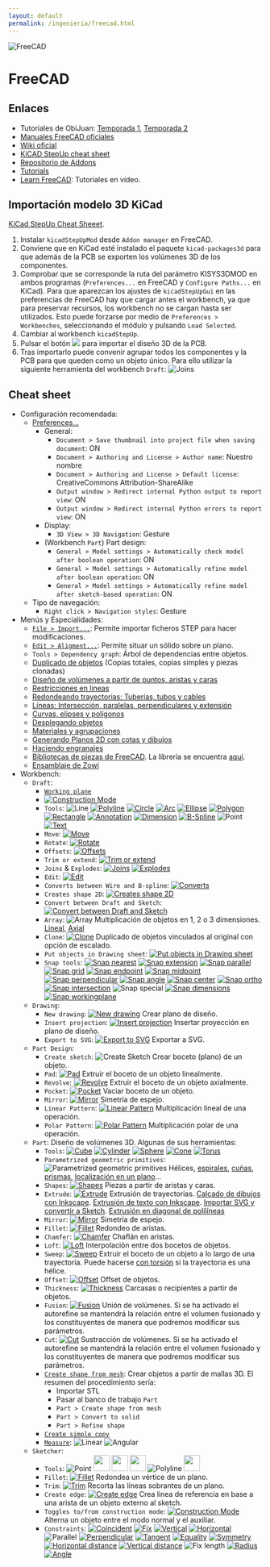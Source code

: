 ```yaml
---
layout: default
permalink: /ingenieria/freecad.html
---
```

![FreeCAD](/images/pages/freecad/logo.svg)

# FreeCAD

## Enlaces

* Tutoriales de ObiJuan: [Temporada 1](http://www.iearobotics.com/wiki/index.php?title=Dise%C3%B1o_de_piezas_con_Freecad), [Temporada 2](http://www.iearobotics.com/wiki/index.php?title=Tutorial_Freecad._Temporada_2)
* [Manuales FreeCAD oficiales](https://www.freecadweb.org/manual/)
* [Wiki oficial](https://wiki.freecadweb.org/Main_Page/es)
* [KiCAD StepUp cheat sheet](https://github.com/easyw/kicadStepUpMod/raw/master/demo/kicadStepUp-cheat-sheet.pdf)
* [Repositorio de Addons](https://github.com/freecad/freecad-addons)
* [Tutorials](https://wiki.freecadweb.org/Tutorials)
* [Learn FreeCAD](https://www.youtube.com/channel/UC_9HwDkwxllq5lFGkYBIH9g): Tutoriales en vídeo.

## Importación modelo 3D KiCad

[KiCad StepUp Cheat Sheeet](/files/pages/kicadStepUp-cheat-sheet.pdf).

1. Instalar `kicadStepUpMod` desde `Addon manager` en FreeCAD.
2. Conviene que en KiCad esté instalado el paquete `kicad-packages3d` para que además de la PCB se exporten los volúmenes 3D de los componentes.
3. Comprobar que se corresponde la ruta del parámetro KISYS3DMOD en ambos programas (`Preferences...` en FreeCAD y `Configure Paths...` en KiCad). Para que aparezcan los ajustes de `kicadStepUpGui` en las preferencias de FreeCAD hay que cargar antes el workbench, ya que para preservar recursos, los workbench no se cargan hasta ser utilizados. Esto puede forzarse por medio de `Preferences > Workbenches`, seleccionando el módulo y pulsando `Load Selected`.
4. Cambiar al workbench `kicadStepUp`.
5. Pulsar el botón ![](/images/pages/freecad/kicadstepup_load.png) para importar el diseño 3D de la PCB.
6. Tras importarlo puede convenir agrupar todos los componentes y la PCB para que queden como un objeto único. Para ello utilizar la siguiente herramienta del workbench `Draft`: ![Joins](/images/pages/freecad/draft_joins.png)

## Cheat sheet

* Configuración recomendada:
    * [Preferences...](https://www.youtube.com/watch?v=6HaHc7xY4I8)
        * General:
            * `Document > Save thumbnail into project file when saving document`: ON
            * `Document > Authoring and License > Author name`: Nuestro nombre
            * `Document > Authoring and License > Default license`: CreativeCommons Attribution-ShareAlike
            * `Output window > Redirect internal Python output to report view`: ON
            * `Output window > Redirect internal Python errors to report view`: ON
        * Display:
            * `3D View > 3D Navigation`: Gesture
        * (Workbench `Part`) Part design:
            * `General > Model settings > Automatically check model after boolean operation`: ON
            * `General > Model settings > Automatically refine model after boolean operation`: ON
            * `General > Model settings > Automatically refine model after sketch-based operation`: ON
    * Tipo de navegación:
        * `Right click > Navigation styles`: Gesture
* Menús y Especialidades:
    * [`File > Import...`](https://www.youtube.com/watch?v=uXeYTfEMu1I): Permite importar ficheros STEP para hacer modificaciones.
    * [`Edit > Aligment...`](https://www.youtube.com/watch?v=eNCsavtEpzA): Permite situar un sólido sobre un plano.
    * `Tools > Dependency graph`: Árbol de dependencias entre objetos.
    * [Duplicado de objetos](https://www.youtube.com/watch?v=9a6rE8XzIgE) (Copias totales, copias simples y piezas clonadas)
    * [Diseño de volúmenes a partir de puntos, aristas y caras](https://www.youtube.com/watch?v=gfSIwmD8Nnk)
    * [Restricciones en lineas](https://www.youtube.com/watch?v=KpEl2JtMiKU)
    * [Redondeando trayectorias: Tuberías, tubos y cables](https://www.youtube.com/watch?v=pI2uhfirrgc)
    * [Líneas: Intersección, paralelas, perpendiculares y extensión](https://www.youtube.com/watch?v=kXn_23iyZvI)
    * [Curvas, elipses y polígonos](https://www.youtube.com/watch?v=-s4y1WqEs-4)
    * [Desplegando objetos](https://www.youtube.com/watch?v=SRircKcLFRc)
    * [Materiales y agrupaciones](https://www.youtube.com/watch?v=0kQRVqrBDQM)
    * [Generando Planos 2D con cotas y dibujos](https://www.youtube.com/watch?v=k_s2LgxEtLY)
    * [Haciendo engranajes](https://www.youtube.com/watch?v=PHJGz1JkB5I)
    * [Bibliotecas de piezas de FreeCAD](https://www.youtube.com/watch?v=tVw57QX1fJM). La librería se encuentra [aquí](https://github.com/FreeCAD/FreeCAD-library).
    * [Ensamblaje de Zowi](https://www.youtube.com/watch?v=AgVfQEPWdkE)
* Workbench:
    * `Draft`:
        * [`Working plane`](https://www.youtube.com/watch?v=i7Gele0oFzM)
        * [![Construction Mode](/images/pages/freecad/draft_construction_mode.png)](https://www.youtube.com/watch?v=f8zva_nWvAo)
        * `Tools`: ![Line](/images/pages/freecad/draft_line.png) [![Polyline](/images/pages/freecad/draft_polyline.png)](https://www.youtube.com/watch?v=CjKaygrjNaM) [![Circle](/images/pages/freecad/draft_circle.png)](https://www.youtube.com/watch?v=WNY2h1GHz3k) [![Arc](/images/pages/freecad/draft_arc.png)](https://www.youtube.com/watch?v=WNY2h1GHz3k) [![Ellipse](/images/pages/freecad/draft_ellipse.png)](https://www.youtube.com/watch?v=-s4y1WqEs-4) [![Polygon](/images/pages/freecad/draft_polygon.png)](https://www.youtube.com/watch?v=-s4y1WqEs-4) [![Rectangle](/images/pages/freecad/draft_rectangle.png)](https://www.youtube.com/watch?v=WNY2h1GHz3k) [![Annotation](/images/pages/freecad/draft_annotation.png)](https://www.youtube.com/watch?v=cIEBKVfepZI) [![Dimension](/images/pages/freecad/draft_dimension.png)](https://www.youtube.com/watch?v=s3rGf3ocewc) [![B-Spline](/images/pages/freecad/draft_spline.png)](https://www.youtube.com/watch?v=-s4y1WqEs-4) ![Point](/images/pages/freecad/draft_point.png) [![Text](/images/pages/freecad/draft_text.png)](https://www.youtube.com/watch?v=Bi2IAR1Ya8w)
        * `Move`: [![Move](/images/pages/freecad/draft_move.png)](https://www.youtube.com/watch?v=dZLE-6m030c)
        * `Rotate`: [![Rotate](/images/pages/freecad/draft_rotate.png)](https://www.youtube.com/watch?v=hPoq7fJEJzQ)
        * `Offsets`: [![Offsets](/images/pages/freecad/draft_offsets.png)](https://www.youtube.com/watch?v=AOTUwUPOORs)
        * `Trim or extend`: [![Trim or extend](/images/pages/freecad/draft_trim_extend.png)](https://www.youtube.com/watch?v=KpEl2JtMiKU)
        * `Joins` & `Explodes`: [![Joins](/images/pages/freecad/draft_joins.png)](https://www.youtube.com/watch?v=SRircKcLFRc) [![Explodes](/images/pages/freecad/draft_explodes.png)](https://www.youtube.com/watch?v=SRircKcLFRc)
        * `Edit`: [![Edit](/images/pages/freecad/draft_edit.png)](https://www.youtube.com/watch?v=KpEl2JtMiKU)
        * `Converts between Wire and B-spline`: [![Converts](/images/pages/freecad/draft_converts.png)](https://www.youtube.com/watch?v=-s4y1WqEs-4)
        * `Creates shape 2D`: [![Creates shape 2D](/images/pages/freecad/draft_create_2d.png)](https://www.youtube.com/watch?v=AOTUwUPOORs)
        * `Convert between Draft and Sketch`: [![Convert between Draft and Sketch](/images/pages/freecad/draft_convert_sketch.png)](https://www.youtube.com/watch?v=AOTUwUPOORs)
        * `Array`: ![Array](/images/pages/freecad/array.png) Multiplicación de objetos en 1, 2 o 3 dimensiones. [Lineal](https://www.youtube.com/watch?v=bxKOFY2vgqM), [Axial](https://www.youtube.com/watch?v=BhkFGKmM1gQ)
        * `Clone`: [![Clone](/images/pages/freecad/draft_clone.png)](https://www.youtube.com/watch?v=9a6rE8XzIgE) Duplicado de objetos vinculados al original con opción de escalado.
        * `Put objects in Drawing sheet`: [![Put objects in Drawing sheet](/images/pages/freecad/draft_put_on_sheet.png)](https://www.youtube.com/watch?v=k_s2LgxEtLY)
        * `Snap tools`: [![Snap nearest](/images/pages/freecad/draft_snap_nearest.png)](https://www.youtube.com/watch?v=AOTUwUPOORs) [![Snap extension](/images/pages/freecad/draft_snap_extension.png)](https://www.youtube.com/watch?v=kXn_23iyZvI) [![Snap parallel](/images/pages/freecad/draft_snap_parallel.png)](https://www.youtube.com/watch?v=kXn_23iyZvI) [![Snap grid](/images/pages/freecad/draft_snap_grid.png)](https://www.youtube.com/watch?v=i7Gele0oFzM) [![Snap endpoint](/images/pages/freecad/draft_snap_endpoint.png)](https://www.youtube.com/watch?v=dZLE-6m030c) [![Snap midpoint](/images/pages/freecad/draft_snap_midpoint.png)](https://www.youtube.com/watch?v=yQR4HBXZ0HE) [![Snap perpendicular](/images/pages/freecad/draft_snap_perpendicular.png)](https://www.youtube.com/watch?v=kXn_23iyZvI) [![Snap angle](/images/pages/freecad/draft_snap_angle.png)](https://www.youtube.com/watch?v=AOTUwUPOORs) [![Snap center](/images/pages/freecad/draft_snap_center.png)](https://www.youtube.com/watch?v=DWVpIESz1yI) [![Snap ortho](/images/pages/freecad/draft_snap_ortho.png)](https://www.youtube.com/watch?v=KpEl2JtMiKU) [![Snap intersection](/images/pages/freecad/draft_snap_intersection.png)](https://www.youtube.com/watch?v=kXn_23iyZvI) ![Snap special](/images/pages/freecad/draft_snap_special.png) [![Snap dimensions](/images/pages/freecad/draft_snap_dimensions.png)](https://www.youtube.com/watch?v=AOTUwUPOORs) [![Snap workingplane](/images/pages/freecad/draft_snap_workingplane.png)](https://www.youtube.com/watch?v=f_HKJLihMvw)
    * `Drawing`:
        * `New drawing`: [![New drawing](/images/pages/freecad/new_drawing.png)](https://www.youtube.com/watch?v=GDE4erbMaS4) Crear plano de diseño.
        * `Insert projection`: [![Insert projection](/images/pages/freecad/insert_projection.png)](https://www.youtube.com/watch?v=GDE4erbMaS4) Insertar proyección en plano de diseño.
        * `Export to SVG`: [![Export to SVG](/images/pages/freecad/export.png)](https://www.youtube.com/watch?v=GDE4erbMaS4) Exportar a SVG.
    * `Part Design`:
        * `Create sketch`: ![Create Sketch](/images/pages/freecad/part-design_create_sketch.png) Crear boceto (plano) de un objeto.
        * `Pad`: [![Pad](/images/pages/freecad/part-design_pad.png)](https://www.youtube.com/watch?v=5fK9_Ux6t8k) Extruir el boceto de un objeto linealmente.
        * `Revolve`: [![Revolve](/images/pages/freecad/part-design_revolve.png)](https://www.youtube.com/watch?v=vE-KlUTqzJs) Extruir el boceto de un objeto axialmente.
        * `Pocket`: [![Pocket](/images/pages/freecad/part-design_pocket.png)](https://www.youtube.com/watch?v=dSSEbTNAGts) Vaciar boceto de un objeto.
        * `Mirror`: [![Mirror](/images/pages/freecad/part-design_mirror.png)](https://www.youtube.com/watch?v=Guq7BBR8eMk) Simetría de espejo.
        * `Linear Pattern`: [![Linear Pattern](/images/pages/freecad/part-design_linear_pattern.png)](https://www.youtube.com/watch?v=ny2wTmZEDT4) Multiplicación lineal de una operación.
        * `Polar Pattern`: [![Polar Pattern](/images/pages/freecad/part-design_polar_pattern.png)](https://www.youtube.com/watch?v=ny2wTmZEDT4) Multiplicación polar de una operación.
    * `Part`: Diseño de volúmenes 3D. Algunas de sus herramientas:
        * `Tools`: [![Cube](/images/pages/freecad/part_cube.png)](https://www.youtube.com/watch?v=dOdAtUmgW4k) [![Cylinder](/images/pages/freecad/part_cylinder.png)](https://www.youtube.com/watch?v=jDaJpLadCjE) [![Sphere](/images/pages/freecad/part_sphere.png)](https://www.youtube.com/watch?v=FChk-69h8SY) [![Cone](/images/pages/freecad/part_cone.png)](https://www.youtube.com/watch?v=eqh_KMsePPU) [![Torus](/images/pages/freecad/part_torus.png)](https://www.youtube.com/watch?v=1G78YHRapsI)
        * `Parametrized geometric primitives`: ![Parametrized geometric primitives](/images/pages/freecad/part_parametrized.png) Hélices, [espirales](https://www.youtube.com/watch?v=UynsLGouRKg), [cuñas](https://www.youtube.com/watch?v=jSv-xPEBg48), [prismas](https://www.youtube.com/watch?v=0qNhy-HsN_I), [localización en un plano](https://www.youtube.com/watch?v=2uO1U2MS9Kc)...
        * `Shapes`: [![Shapes](/images/pages/freecad/part_shapes.png)](https://www.youtube.com/watch?v=d-JAkkMnHYI) Piezas a partir de aristas y caras.
        * `Extrude`: [![Extrude](/images/pages/freecad/part_extrude.png)](https://www.youtube.com/watch?v=iuAQdwnlWlY) Extrusión de trayectorias. [Calcado de dibujos con Inkscape](https://www.youtube.com/watch?v=sgtjP79H36w). [Extrusión de texto con Inkscape](https://www.youtube.com/watch?v=C94Y4uduI08). [Importar SVG y convertir a Sketch](https://forum.freecadweb.org/viewtopic.php?t=29704). [Extrusión en diagonal de polilíneas](https://www.youtube.com/watch?v=CjKaygrjNaM)
        * `Mirror`: [![Mirror](/images/pages/freecad/part_mirror.png)](https://www.youtube.com/watch?v=Guq7BBR8eMk) Simetría de espejo.
        * `Fillet`: [![Fillet](/images/pages/freecad/part_fillet.png)](https://www.youtube.com/watch?v=jdCREzRmiro) Redondeo de aristas.
        * `Chamfer`: [![Chamfer](/images/pages/freecad/part_chamfer.png)](https://www.youtube.com/watch?v=jdCREzRmiro) Chaflán en aristas.
        * `Loft`: [![Loft](/images/pages/freecad/part_loft.png)](https://www.youtube.com/watch?v=caO6IHavJMI) Interpolación entre dos bocetos de objetos.
        * `Sweep`: [![Sweep](/images/pages/freecad/part_sweep.png)](https://www.youtube.com/watch?v=afPX6_MQk10) Extruir el boceto de un objeto a lo largo de una trayectoria. Puede hacerse [con torsión](https://www.youtube.com/watch?v=PQUEa2YRVng) si la trayectoria es una hélice.
        * `Offset`: [![Offset](/images/pages/freecad/part_offset.png)](https://www.youtube.com/watch?v=IcJ691adlik) Offset de objetos.
        * `Thickness`: [![Thickness](/images/pages/freecad/part_thickness.png)](https://www.youtube.com/watch?v=BweNSLvQxkc) Carcasas o recipientes a partir de objetos.
        * `Fusion`: [![Fusion](/images/pages/freecad/part_fusion.png)](https://www.youtube.com/watch?v=mntnhxidqoA) Unión de volúmenes. Si se ha activado el autorefine se mantendrá la relación entre el volumen fusionado y los constituyentes de manera que podremos modificar sus parámetros.
        * `Cut`: [![Cut](/images/pages/freecad/part_cut.png)](https://www.youtube.com/watch?v=3LsHR57grk0) Sustracción de volúmenes. Si se ha activado el autorefine se mantendrá la relación entre el volumen fusionado y los constituyentes de manera que podremos modificar sus parámetros.
        * [`Create shape from mesh`](https://www.youtube.com/watch?v=_lbkuSu_c9w): Crear objetos a partir de mallas 3D. El resumen del procedimiento sería:
            * Importar STL
            * Pasar al banco de trabajo `Part`
            * `Part > Create shape from mesh`
            * `Part > Convert to solid`
            * `Part > Refine shape`
        * [`Create simple copy`](https://www.youtube.com/watch?v=9a6rE8XzIgE)
        * [`Measure`](https://www.youtube.com/watch?v=mkTZ-6UI2ts): ![Linear](/images/pages/freecad/part_measure_linear.png) ![Angular](/images/pages/freecad/part_measure_angular.png)
    * `Sketcher`:
        * `Tools`: ![Point](/images/pages/freecad/sketcher_point.png) <img style="width: 32px;" src="/images/pages/freecad/Sketcher_CreateLine.svg"> [<img style="width: 32px;" src="/images/pages/freecad/Sketcher_CreateArc.svg">](https://www.youtube.com/watch?v=lalGueRwZfU) [<img style="width: 32px;" src="/images/pages/freecad/Sketcher_CreateCircle.svg">](https://www.youtube.com/watch?v=bA06HZKR40E) ![Polyline](/images/pages/freecad/sketcher_polyline.png) <img style="width: 32px;" src="/images/pages/freecad/Sketcher_CreateRectangle.svg">
        * `Fillet`: [![Fillet](/images/pages/freecad/sketcher_fillet.png)](https://www.youtube.com/watch?v=ntNaY2O2v4w) Redondea un vértice de un plano.
        * `Trim`: [![Trim](/images/pages/freecad/sketcher_trim.png)](https://www.youtube.com/watch?v=V0eLXQoFYmM) Recorta las líneas sobrantes de un plano.
        * `Create edge`: [![Create edge](/images/pages/freecad/sketcher_create_edge.png)](https://www.youtube.com/watch?v=n0OcbjvGdlM) Crea linea de referencia en base a una arista de un objeto externo al sketch.
        * `Toggles to/from construction mode`: [![Construction Mode](/images/pages/freecad/construction_mode.png)](https://www.youtube.com/watch?v=Q-fzfRTVhg4) Alterna un objeto entre el modo normal y el auxiliar.
        * `Constraints`: [![Coincident](/images/pages/freecad/constraint_coincident.png)](https://www.youtube.com/watch?v=dVg5uBciurs) [![Fix](/images/pages/freecad/constraint_fix.png)](https://www.youtube.com/watch?v=Q-fzfRTVhg4) [![Vertical](/images/pages/freecad/constraint_vertical.png)](https://www.youtube.com/watch?v=dVg5uBciurs) [![Horizontal](/images/pages/freecad/constraint_horizontal.png)](https://www.youtube.com/watch?v=dVg5uBciurs) ![Parallel](/images/pages/freecad/constraint_parallel.png) [![Perpendicular](/images/pages/freecad/constraint_perpendicular.png)](https://www.youtube.com/watch?v=lalGueRwZfU) [![Tangent](/images/pages/freecad/constraint_tangent.png)](https://www.youtube.com/watch?v=lalGueRwZfU) [![Equality](/images/pages/freecad/constraint_equality.png)](https://www.youtube.com/watch?v=dVg5uBciurs) [![Symmetry](/images/pages/freecad/constraint_symmetry.png)](https://www.youtube.com/watch?v=bA06HZKR40E) [![Horizontal distance](/images/pages/freecad/constraint_horizontal_distance.png)](https://www.youtube.com/watch?v=dVg5uBciurs) [![Vertical distance](/images/pages/freecad/constraint_vertical_distance.png)](https://www.youtube.com/watch?v=dVg5uBciurs) ![Fix length](/images/pages/freecad/constraint_fix_length.png) [![Radius](/images/pages/freecad/constraint_radius.png)](https://www.youtube.com/watch?v=bA06HZKR40E) [![Angle](/images/pages/freecad/constraint_angle.png)](https://www.youtube.com/watch?v=Q-fzfRTVhg4)
